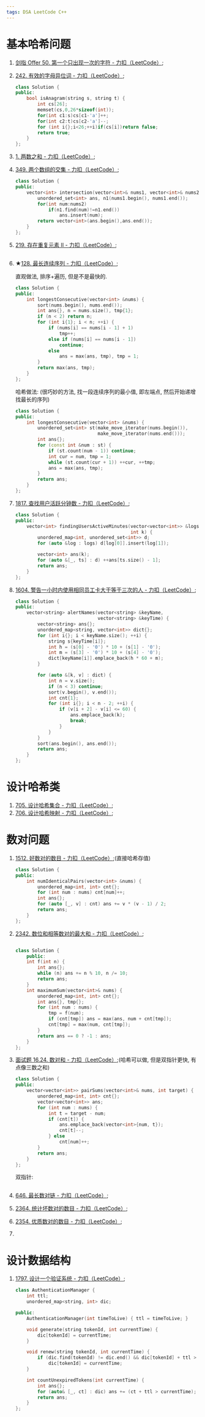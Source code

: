 ```yaml
---
tags: DSA LeetCode C++
---
```


# 基本哈希问题

1.   [剑指 Offer 50. 第一个只出现一次的字符 - 力扣（LeetCode）](https://leetcode.cn/problems/di-yi-ge-zhi-chu-xian-yi-ci-de-zi-fu-lcof/);

2.   [242. 有效的字母异位词 - 力扣（LeetCode）](https://leetcode.cn/problems/valid-anagram/);

     ```cpp
     class Solution {
     public:
         bool isAnagram(string s, string t) {
             int cs[26];
             memset(cs,0,26*sizeof(int));
             for(int c1:s)cs[c1-'a']++;
             for(int c2:t)cs[c2-'a']--;
             for (int i{};i<26;++i)if(cs[i])return false;
             return true;
         }
     };
     ```

     

3.   [1. 两数之和 - 力扣（LeetCode）](https://leetcode.cn/problems/two-sum/);

4.   [349. 两个数组的交集 - 力扣（LeetCode）](https://leetcode.cn/problems/intersection-of-two-arrays/);

     ```cpp
     class Solution {
     public:
         vector<int> intersection(vector<int>& nums1, vector<int>& nums2) {
             unordered_set<int> ans, n1(nums1.begin(), nums1.end());
             for(int num:nums2)
                 if(n1.find(num)!=n1.end())
                     ans.insert(num);
             return vector<int>(ans.begin(),ans.end());
         }
     };
     ```

     

5.   [219. 存在重复元素 II - 力扣（LeetCode）](https://leetcode.cn/problems/contains-duplicate-ii/);

     ```cpp
     ```

     

6.   $\bigstar$[128. 最长连续序列 - 力扣（LeetCode）](https://leetcode.cn/problems/longest-consecutive-sequence/);

     直观做法, 排序+遍历, 但是不是最快的. 

     ```cpp
     class Solution {
     public:
         int longestConsecutive(vector<int> &nums) {
             sort(nums.begin(), nums.end());
             int ans{}, n = nums.size(), tmp{1};
             if (n < 2) return n;
             for (int i{1}; i < n; ++i) {
                 if (nums[i] == nums[i - 1] + 1)
                     tmp++;
                 else if (nums[i] == nums[i - 1])
                     continue;
                 else
                     ans = max(ans, tmp), tmp = 1;
             }
             return max(ans, tmp);
         }
     };
     ```

     哈希做法: (很巧妙的方法, 找一段连续序列的最小值, 即左端点, 然后开始递增找最长的序列)

     ```cpp
     class Solution {
     public:
         int longestConsecutive(vector<int> &nums) {
             unordered_set<int> st(make_move_iterator(nums.begin()),
                                   make_move_iterator(nums.end()));
             int ans{};
             for (const int &num : st) {
                 if (st.count(num - 1)) continue;
                 int cur = num, tmp = 1;
                 while (st.count(cur + 1)) ++cur, ++tmp;
                 ans = max(ans, tmp);
             }
             return ans;
         }
     };
     ```

7.   [1817. 查找用户活跃分钟数 - 力扣（LeetCode）](https://leetcode.cn/problems/finding-the-users-active-minutes/);

     ```cpp
     class Solution {
     public:
         vector<int> findingUsersActiveMinutes(vector<vector<int>> &logs,
                                               int k) {
             unordered_map<int, unordered_set<int>> d;
             for (auto &log : logs) d[log[0]].insert(log[1]);
     
             vector<int> ans(k);
             for (auto &[_, ts] : d) ++ans[ts.size() - 1];
             return ans;
         }
     };
     ```

     

8.   [1604. 警告一小时内使用相同员工卡大于等于三次的人 - 力扣（LeetCode）](https://leetcode.cn/problems/alert-using-same-key-card-three-or-more-times-in-a-one-hour-period/);

     ```cpp
     class Solution {
     public:
         vector<string> alertNames(vector<string> &keyName,
                                   vector<string> &keyTime) {
             vector<string> ans{};
             unordered_map<string, vector<int>> dict{};
             for (int i{}; i < keyName.size(); ++i) {
                 string s{keyTime[i]};
                 int h = (s[0] - '0') * 10 + (s[1] - '0');
                 int m = (s[3] - '0') * 10 + (s[4] - '0');
                 dict[keyName[i]].emplace_back(h * 60 + m);
             }
     
             for (auto &[k, v] : dict) {
                 int n = v.size();
                 if (n < 3) continue;
                 sort(v.begin(), v.end());
                 int cnt{1};
                 for (int i{}; i < n - 2; ++i) {
                     if (v[i + 2] - v[i] <= 60) {
                         ans.emplace_back(k);
                         break;
                     }
                 }
             }
             sort(ans.begin(), ans.end());
             return ans;
         }
     };
     ```

     

# 设计哈希类

1.   [705. 设计哈希集合 - 力扣（LeetCode）](https://leetcode.cn/problems/design-hashset/);
2.   [706. 设计哈希映射 - 力扣（LeetCode）](https://leetcode.cn/problems/design-hashmap/);






# 数对问题

1.   [1512. 好数对的数目 - 力扣（LeetCode）](https://leetcode.cn/problems/number-of-good-pairs/);(直接哈希存值)

     ```cpp
     class Solution {
     public:
         int numIdenticalPairs(vector<int> &nums) {
             unordered_map<int, int> cnt{};
             for (int num : nums) cnt[num]++;
             int ans{};
             for (auto [_, v] : cnt) ans += v * (v - 1) / 2;
             return ans;
         }
     };
     ```

2.   [2342. 数位和相等数对的最大和 - 力扣（LeetCode）](https://leetcode.cn/problems/max-sum-of-a-pair-with-equal-sum-of-digits/);

     ```cpp
     
     class Solution {
         public:
         int f(int n) {
             int ans{};
             while (n) ans += n % 10, n /= 10;
             return ans;
         }
         int maximumSum(vector<int>& nums) {
             unordered_map<int, int> cnt{};
             int ans{}, tmp{};
             for (int num : nums) {
                 tmp = f(num);
                 if (cnt[tmp]) ans = max(ans, num + cnt[tmp]);
                 cnt[tmp] = max(num, cnt[tmp]);
             }
             return ans == 0 ? -1 : ans;
         }
     };
     ```

3.   [面试题 16.24. 数对和 - 力扣（LeetCode）](https://leetcode.cn/problems/pairs-with-sum-lcci/);(哈希可以做, 但是双指针更快, 有点像三数之和)

     ```cpp
     class Solution {
     public:
         vector<vector<int>> pairSums(vector<int>& nums, int target) {
             unordered_map<int, int> cnt{};
             vector<vector<int>> ans;
             for (int num : nums) {
                 int t = target - num;
                 if (cnt[t]) {
                     ans.emplace_back(vector<int>{num, t});
                     cnt[t]--;
                 } else
                     cnt[num]++;
             }
             return ans;
         }
     };
     ```

     双指针:

     ```cpp
     ```

     

4.   [646. 最长数对链 - 力扣（LeetCode）](https://leetcode.cn/problems/maximum-length-of-pair-chain/);

5.   [2364. 统计坏数对的数目 - 力扣（LeetCode）](https://leetcode.cn/problems/count-number-of-bad-pairs/);

6.   [2354. 优质数对的数目 - 力扣（LeetCode）](https://leetcode.cn/problems/number-of-excellent-pairs/);

7.   




# 设计数据结构



1.   [1797. 设计一个验证系统 - 力扣（LeetCode）](https://leetcode.cn/problems/design-authentication-manager/);

     ```cpp
     class AuthenticationManager {
         int ttl;
         unordered_map<string, int> dic;
     
     public:
         AuthenticationManager(int timeToLive) { ttl = timeToLive; }
     
         void generate(string tokenId, int currentTime) {
             dic[tokenId] = currentTime;
         }
     
         void renew(string tokenId, int currentTime) {
             if (dic.find(tokenId) != dic.end() && dic[tokenId] + ttl > currentTime)
                 dic[tokenId] = currentTime;
         }
     
         int countUnexpiredTokens(int currentTime) {
             int ans{};
             for (auto& [_, ct] : dic) ans += (ct + ttl > currentTime);
             return ans;
         }
     };
     ```

     
